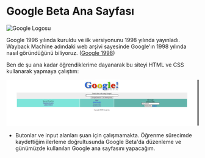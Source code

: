 <h1>Google Beta Ana Sayfası</h1>

![Google Logosu](https://web.archive.org/web/19990504112211im_/http://www.google.com/google.jpg)

Google 1996 yılında kuruldu ve ilk versiyonunu 1998 yılında yayınladı. Wayback Machine adındaki web arşivi sayesinde Google'ın 1998 yılında nasıl göründüğünü biliyoruz. ([Google 1998](https://web.archive.org/web/19981202230410if_/http://www.google.com/))


Ben de şu ana kadar öğrendiklerime dayanarak bu siteyi HTML ve CSS kullanarak yapmaya çalıştım:

![Google Ana Sayfa](img/google-beta.PNG)

<ul>
    <li>Butonlar ve input alanları şuan için çalışmamakta. Öğrenme sürecimde kaydettiğim ilerleme doğrultusunda Google Beta'da düzenleme ve günümüzde kullanılan Google ana sayfasını yapacağım.</li>
</ul>
